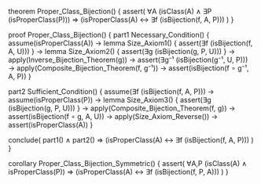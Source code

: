 theorem Proper_Class_Bijection() {
  assert(
    ∀A (isClass(A) ∧ ∃P (isProperClass(P))) ⇒
    (isProperClass(A) ↔ ∃f (isBijection(f, A, P)))
  )
}

proof Proper_Class_Bijection() {
  part1 Necessary_Condition() {
    assume(isProperClass(A)) →
    lemma Size_Axiom1() {
      assert(∃f (isBijection(f, A, U)))
    } →
    lemma Size_Axiom2() {
      assert(∃g (isBijection(g, P, U)))
    } →
    apply(Inverse_Bijection_Theorem(g)) →
    assert(∃g⁻¹ (isBijection(g⁻¹, U, P))) →
    apply(Composite_Bijection_Theorem(f, g⁻¹)) →
    assert(isBijection(f ∘ g⁻¹, A, P))
  }

  part2 Sufficient_Condition() {
    assume(∃f (isBijection(f, A, P))) →
    assume(isProperClass(P)) →
    lemma Size_Axiom3() {
      assert(∃g (isBijection(g, P, U)))
    } →
    apply(Composite_Bijection_Theorem(f, g)) →
    assert(isBijection(f ∘ g, A, U)) →
    apply(Size_Axiom_Reverse()) →
    assert(isProperClass(A))
  }

  conclude(
    part1() ∧ part2() ⇒ 
    (isProperClass(A) ↔ ∃f (isBijection(f, A, P)))
  )
}

corollary Proper_Class_Bijection_Symmetric() {
  assert(
    ∀A,P (isClass(A) ∧ isProperClass(P)) ⇒
    (isProperClass(A) ↔ ∃f (isBijection(f, P, A)))
  )
}